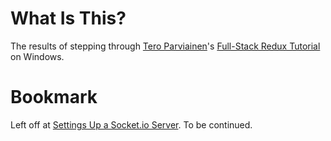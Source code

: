 What Is This?
=============
The results of stepping through [Tero Parviainen](http://teropa.info/)'s [Full-Stack Redux Tutorial](http://teropa.info/blog/2015/09/10/full-stack-redux-tutorial.html) on Windows.

Bookmark
========
Left off at [Settings Up a Socket.io Server](http://teropa.info/blog/2015/09/10/full-stack-redux-tutorial.html#setting-up-a-socket-io-server). To be continued.
